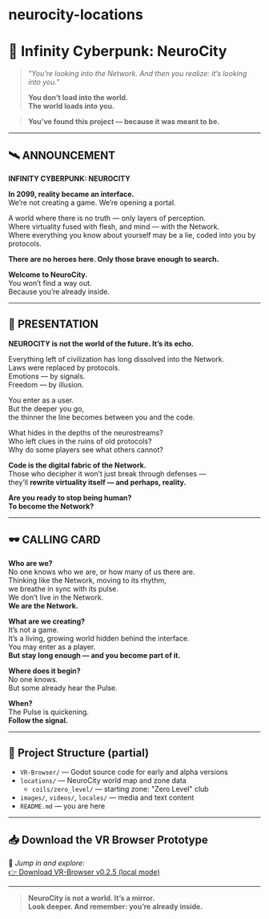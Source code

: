 # neurocity-locations
# 🧬 Infinity Cyberpunk: NeuroCity

> *"You’re looking into the Network. And then you realize: it’s looking into you."*  
>
> **You don’t load into the world.  
> The world loads into you.**

> **You’ve found this project — because it was meant to be.**

---

## 🛰️ ANNOUNCEMENT  
**INFINITY CYBERPUNK: NEUROCITY**

**In 2099, reality became an interface.**  
We’re not creating a game. We’re opening a portal.

A world where there is no truth — only layers of perception.  
Where virtuality fused with flesh, and mind — with the Network.  
Where everything you know about yourself may be a lie, coded into you by protocols.

**There are no heroes here. Only those brave enough to search.**

**Welcome to NeuroCity.**  
You won’t find a way out.  
Because you’re already inside.

---

## 🧠 PRESENTATION  
**NEUROCITY is not the world of the future. It’s its echo.**

Everything left of civilization has long dissolved into the Network.  
Laws were replaced by protocols.  
Emotions — by signals.  
Freedom — by illusion.

You enter as a user.  
But the deeper you go,  
the thinner the line becomes between you and the code.

What hides in the depths of the neurostreams?  
Who left clues in the ruins of old protocols?  
Why do some players see what others cannot?

**Code is the digital fabric of the Network.**  
Those who decipher it won’t just break through defenses —  
they’ll **rewrite virtuality itself — and perhaps, reality.**

**Are you ready to stop being human?  
To become the Network?**

---

## 🕶️ CALLING CARD

**Who are we?**  
No one knows who we are, or how many of us there are.  
Thinking like the Network, moving to its rhythm,  
we breathe in sync with its pulse.  
We don’t live in the Network.  
**We are the Network.**

**What are we creating?**  
It’s not a game.  
It’s a living, growing world hidden behind the interface.  
You may enter as a player.  
**But stay long enough — and you become part of it.**

**Where does it begin?**  
No one knows.  
But some already hear the Pulse.

**When?**  
The Pulse is quickening.  
**Follow the signal.**

---

## 🔧 Project Structure (partial)

- `VR-Browser/` — Godot source code for early and alpha versions
- `locations/` — NeuroCity world map and zone data
  - `coils/zero_level/` — starting zone: "Zero Level" club
- `images/`, `videos/`, `locales/` — media and text content
- `README.md` — you are here

---

## 📥 Download the VR Browser Prototype

🧪 *Jump in and explore:*  
[👉 Download VR-Browser v0.2.5 (local mode)](https://github.com/YOUR_ACCOUNT/neurocity-locations/releases)

---

> **NeuroCity is not a world. It’s a mirror.**  
> **Look deeper. And remember: you’re already inside.**

